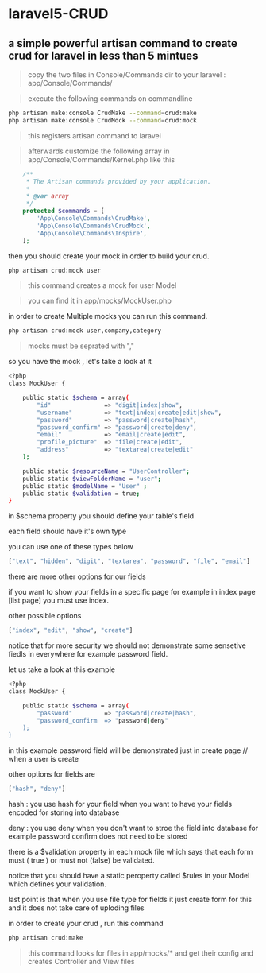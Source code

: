 laravel5-CRUD
============

a simple powerful artisan command to create crud for laravel in less than 5 mintues
----



> copy the two files in Console/Commands dir to your laravel : app/Console/Commands/

> execute the following commands on commandline

```sh
php artisan make:console CrudMake --command=crud:make
php artisan make:console CrudMock --command=crud:mock
```
>  this registers artisan command to laravel

> afterwards customize the following array in app/Console/Commands/Kernel.php like this

```php
	/**
	 * The Artisan commands provided by your application.
	 *
	 * @var array
	 */
	protected $commands = [
        'App\Console\Commands\CrudMake',
        'App\Console\Commands\CrudMock',
        'App\Console\Commands\Inspire',
	];
```

then you should create your mock in order to build your crud.

```sh
php artisan crud:mock user
```

> this command creates a mock for user Model

> you can find it in app/mocks/MockUser.php 

in order to create Multiple mocks you can run this command.

```sh
php artisan crud:mock user,company,category
```

> mocks must be seprated with ","

so you have the mock , let's take a look at it


```sh
<?php
class MockUser {

    public static $schema = array(
        "id"               => "digit|index|show",
        "username"         => "text|index|create|edit|show",
        "password"         => "password|create|hash",
        "password_confirm" => "password|create|deny",
        "email"            => "email|create|edit",
        "profile_picture"  => "file|create|edit",
        "address"          => "textarea|create|edit"
    );

    public static $resourceName = "UserController";
    public static $viewFolderName = "user";
    public static $modelName = "User" ;
    public static $validation = true;
}

```
in $schema property you should define your table's field

each field should have it's own type 

you can use one of these types below

```sh
["text", "hidden", "digit", "textarea", "password", "file", "email"]
```

there are more other options for our fields

if you want to show your fields in a specific page for example in index page [list page] you must use index.

other possible options

```sh
["index", "edit", "show", "create"]
```
notice that for more security we should not demonstrate some sensetive fiedls in everywhere for example password field.

let us take a look at this example 

```sh
<?php
class MockUser {

    public static $schema = array(
        "password"         => "password|create|hash",
        "password_confirm  => "password|deny"
    );
}

```

in this example password field will be demonstrated just in create page // when a user is create

other options for fields are 

```sh
["hash", "deny"]
```

hash : you use hash for your field when you want to have your fields encoded for storing into database 

deny : you use deny when you don't want to stroe the field into database  for example password confirm does not need to be stored


there is a $validation property in each mock file which says that each form must ( true ) or must not (false) be validated.

notice that you should have a static peroperty called $rules in your Model which defines your validation.


last point is that when you use file type for fields it just create form for this and it does not take care of uploding files


in order to create your crud , run this command 

```sh
php artisan crud:make

```

> this command looks for files in app/mocks/* and get their config and creates Controller and View files





